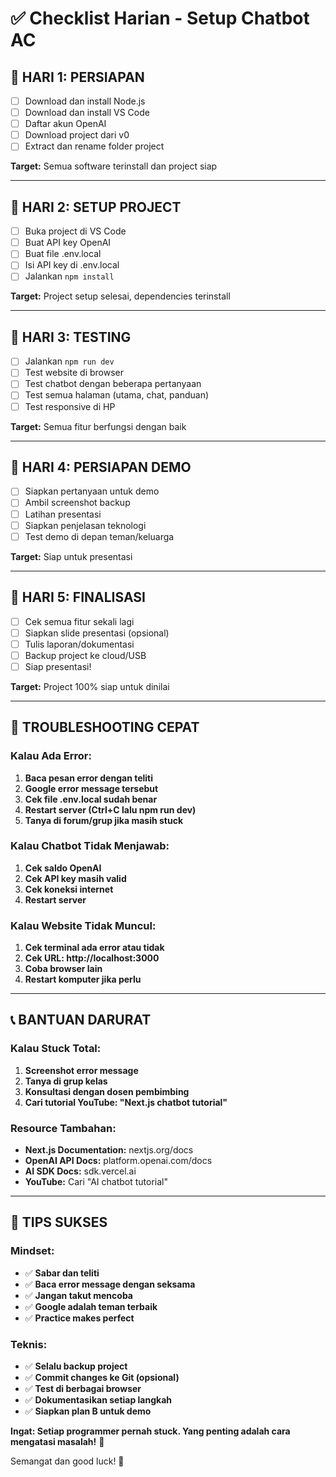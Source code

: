 # ✅ Checklist Harian - Setup Chatbot AC

## 📅 HARI 1: PERSIAPAN
- [ ] Download dan install Node.js
- [ ] Download dan install VS Code
- [ ] Daftar akun OpenAI
- [ ] Download project dari v0
- [ ] Extract dan rename folder project

**Target:** Semua software terinstall dan project siap

---

## 📅 HARI 2: SETUP PROJECT
- [ ] Buka project di VS Code
- [ ] Buat API key OpenAI
- [ ] Buat file .env.local
- [ ] Isi API key di .env.local
- [ ] Jalankan `npm install`

**Target:** Project setup selesai, dependencies terinstall

---

## 📅 HARI 3: TESTING
- [ ] Jalankan `npm run dev`
- [ ] Test website di browser
- [ ] Test chatbot dengan beberapa pertanyaan
- [ ] Test semua halaman (utama, chat, panduan)
- [ ] Test responsive di HP

**Target:** Semua fitur berfungsi dengan baik

---

## 📅 HARI 4: PERSIAPAN DEMO
- [ ] Siapkan pertanyaan untuk demo
- [ ] Ambil screenshot backup
- [ ] Latihan presentasi
- [ ] Siapkan penjelasan teknologi
- [ ] Test demo di depan teman/keluarga

**Target:** Siap untuk presentasi

---

## 📅 HARI 5: FINALISASI
- [ ] Cek semua fitur sekali lagi
- [ ] Siapkan slide presentasi (opsional)
- [ ] Tulis laporan/dokumentasi
- [ ] Backup project ke cloud/USB
- [ ] Siap presentasi!

**Target:** Project 100% siap untuk dinilai

---

## 🚨 TROUBLESHOOTING CEPAT

### Kalau Ada Error:
1. **Baca pesan error dengan teliti**
2. **Google error message tersebut**
3. **Cek file .env.local sudah benar**
4. **Restart server (Ctrl+C lalu npm run dev)**
5. **Tanya di forum/grup jika masih stuck**

### Kalau Chatbot Tidak Menjawab:
1. **Cek saldo OpenAI**
2. **Cek API key masih valid**
3. **Cek koneksi internet**
4. **Restart server**

### Kalau Website Tidak Muncul:
1. **Cek terminal ada error atau tidak**
2. **Cek URL: http://localhost:3000**
3. **Coba browser lain**
4. **Restart komputer jika perlu**

---

## 📞 BANTUAN DARURAT

### Kalau Stuck Total:
1. **Screenshot error message**
2. **Tanya di grup kelas**
3. **Konsultasi dengan dosen pembimbing**
4. **Cari tutorial YouTube: "Next.js chatbot tutorial"**

### Resource Tambahan:
- **Next.js Documentation:** nextjs.org/docs
- **OpenAI API Docs:** platform.openai.com/docs
- **AI SDK Docs:** sdk.vercel.ai
- **YouTube:** Cari "AI chatbot tutorial"

---

## 🎯 TIPS SUKSES

### Mindset:
- ✅ **Sabar dan teliti**
- ✅ **Baca error message dengan seksama**
- ✅ **Jangan takut mencoba**
- ✅ **Google adalah teman terbaik**
- ✅ **Practice makes perfect**

### Teknis:
- ✅ **Selalu backup project**
- ✅ **Commit changes ke Git (opsional)**
- ✅ **Test di berbagai browser**
- ✅ **Dokumentasikan setiap langkah**
- ✅ **Siapkan plan B untuk demo**

**Ingat: Setiap programmer pernah stuck. Yang penting adalah cara mengatasi masalah!** 💪

Semangat dan good luck! 🚀
